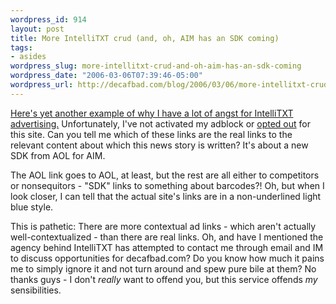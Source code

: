 ```yaml
--- 
wordpress_id: 914
layout: post
title: More IntelliTXT crud (and, oh, AIM has an SDK coming)
tags: 
- asides
wordpress_slug: more-intellitxt-crud-and-oh-aim-has-an-sdk-coming
wordpress_date: "2006-03-06T07:39:46-05:00"
wordpress_url: http://decafbad.com/blog/2006/03/06/more-intellitxt-crud-and-oh-aim-has-an-sdk-coming
---
```

 <p><a href="http://www.neowin.net/index.php?act=view&id=32462">Here's yet another example of why I have a lot of angst for IntelliTXT advertising.</a>  Unfortunately, I've not activated my adblock or <a href="http://decafbad.com/blog/2006/01/13/i-cant-get-too-ticked-at-oreilly-and-intellitxt">opted out</a> for this site.  Can you tell me which of these links are the real links to the relevant content about which this news story is written?  It's about a new SDK from AOL for AIM.</p>
 <p>The AOL link goes to AOL, at least, but the rest are all either to competitors or nonsequitors - "SDK" links to something about barcodes?!  Oh, but when I look closer, I can tell that the actual site's links are in a non-underlined light blue style.</p>
 <p>This is pathetic:  There are more contextual ad links - which aren't actually well-contextualized - than there are real links.  Oh, and have I mentioned the agency behind IntelliTXT has attempted to contact me through email and IM to discuss opportunities for decafbad.com?  Do you know how much it pains me to simply ignore it and not turn around and spew pure bile at them?  No thanks guys - I don't <i>really</i> want to offend you, but this service offends <i>my</i> sensibilities.</p>
